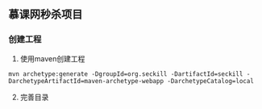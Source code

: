 ## 慕课网秒杀项目

### 创建工程
1. 使用maven创建工程
```
mvn archetype:generate -DgroupId=org.seckill -DartifactId=seckill -DarchetypeArtifactId=maven-archetype-webapp -DarchetypeCatalog=local
```
2. 完善目录



